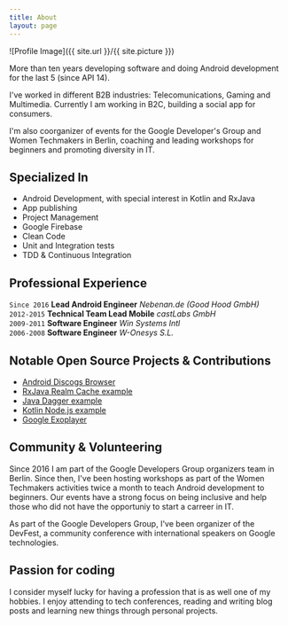 ```yaml
---
title: About
layout: page
---
```

![Profile Image]({{ site.url }}/{{ site.picture }})

<p>More than ten years developing software and doing Android development for the
last 5 (since API 14).</p>

<p>I've worked in different B2B industries: Telecomunications, Gaming and Multimedia.
Currently I am working in B2C, building a social app for consumers.</p>

<p>I'm also coorganizer of events for the Google
Developer's Group and Women Techmakers in Berlin, coaching and leading
workshops for beginners and promoting diversity in IT.</p>

<h2>Specialized In</h2>

<ul class="skill-list">
  <li>Android Development, with special interest in Kotlin and RxJava</li>
  <li>App publishing</li>
  <li>Project Management</li>
  <li>Google Firebase</li>
  <li>Clean Code</li>
  <li>Unit and Integration tests</li>
  <li>TDD & Continuous Integration</li>
</ul>

## Professional Experience

`Since 2016` **Lead Android Engineer** _Nebenan.de (Good Hood GmbH)_<br/>
`2012-2015` **Technical Team Lead Mobile** _castLabs GmbH_<br/>
`2009-2011` **Software Engineer** _Win Systems Intl_<br/>
`2006-2008` **Software Engineer** _W-Onesys S.L._

<h2>Notable Open Source Projects & Contributions</h2>

<ul>
  <li><a href="https://github.com/miquelbeltran/android-discogsbrowser">Android Discogs Browser</a></li>
  <li><a href="https://github.com/miquelbeltran/android-rxjava-realm-cache">RxJava Realm Cache example</a></li>
  <li><a href="https://github.com/miquelbeltran/java-dagger-example">Java Dagger example</a></li>
  <li><a href="https://github.com/miquelbeltran/kotlin-node.js">Kotlin Node.js example</a></li>
  <li><a href="https://github.com/google/ExoPlayer/commits?author=miquelbeltran">Google Exoplayer</a></li>
</ul>

<h2>Community & Volunteering</h2>

<p>Since 2016 I am part of the Google Developers Group organizers team in
Berlin. Since then, I've been hosting workshops as part of the Women Techmakers
activities twice a month to teach Android development to beginners. Our events
have a strong focus on being inclusive and help those who did not have the
opportuniy to start a carreer in IT.</p>

<p>As part of the Google Developers Group, I've been organizer of the DevFest,
a community conference with international speakers on Google technologies.</p>

<h2>Passion for coding</h2>

<p>I consider myself lucky for having a profession that is as well one of my
hobbies. I enjoy attending to tech conferences, reading and writing blog posts
and learning new things through personal projects.</p>
